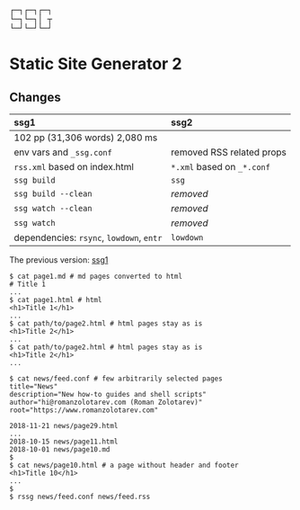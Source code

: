 <pre>
&#9484;&#9472;&#9488;&#9484;&#9472;&#9488;&#9484;&#9472;&#9488;
&#9492;&#9472;&#9488;&#9492;&#9472;&#9488;&#9474; &#9516;
&#9492;&#9472;&#9496;&#9492;&#9472;&#9496;&#9492;&#9472;&#9496;
</pre>

# Static Site Generator 2

## Changes

ssg1                                     | ssg2
:--                                      | :--
102 pp (31,306 words) 2,080 ms           |
env vars and `_ssg.conf`                 | removed RSS related props
`rss.xml` based on index.html            | `*.xml` based on `_*.conf`
`ssg build`                              | `ssg`
`ssg build --clean`                      | _removed_
`ssg watch --clean`                      | _removed_
`ssg watch`                              | _removed_
dependencies: `rsync`, `lowdown`, `entr` | `lowdown`

The previous version: [ssg1](ssg1.html)

	$ cat page1.md # md pages converted to html
	# Title 1
	...
	$ cat page1.html # html
	<h1>Title 1</h1>
	...
	$ cat path/to/page2.html # html pages stay as is
	<h1>Title 2</h1>
	...
	$ cat path/to/page2.html # html pages stay as is
	<h1>Title 2</h1>
	...

	$ cat news/feed.conf # few arbitrarily selected pages
	title="News"
	description="New how-to guides and shell scripts"
	author="hi@romanzolotarev.com (Roman Zolotarev)"
	root="https://www.romanzolotarev.com"

	2018-11-21 news/page29.html
	...
	2018-10-15 news/page11.html
	2018-10-01 news/page10.md
	$
	$ cat news/page10.html # a page without header and footer
	<h1>Title 10</h1>
	...
	$
	$ rssg news/feed.conf news/feed.rss
